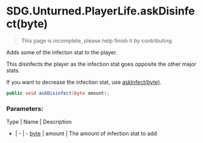 # SDG.Unturned.PlayerLife.askDisinfect(byte)

> This page is incomplete, please help finish it by contributing.

Adds some of the infecton stat to the player.

This disinfects the player as the infection stat goes opposite the other major stats.

If you want to decrease the infection stat, use [askInfect(byte)](scripting/sdg/unturned/playerlife/askinfect).

```csharp
public void askDisinfect(byte amount);
```

### Parameters:

Type | Name | Description
- | - | -
[byte](https://docs.microsoft.com/en-us/dotnet/api/system.byte?view=netframework-3.5) | amount | The amount of infection stat to add
